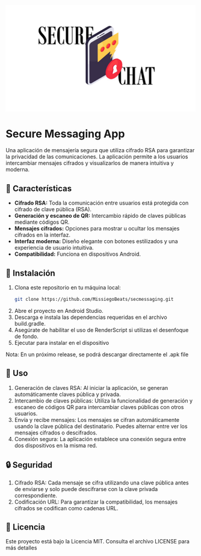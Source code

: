 ![logo](logo.jpg)
# Secure Messaging App

Una aplicación de mensajería segura que utiliza cifrado RSA para garantizar la privacidad de las comunicaciones. La aplicación permite a los usuarios intercambiar mensajes cifrados y visualizarlos de manera intuitiva y moderna.

## 📖 Características

- **Cifrado RSA:** Toda la comunicación entre usuarios está protegida con cifrado de clave pública (RSA).
- **Generación y escaneo de QR:** Intercambio rápido de claves públicas mediante códigos QR.
- **Mensajes cifrados:** Opciones para mostrar u ocultar los mensajes cifrados en la interfaz.
- **Interfaz moderna:** Diseño elegante con botones estilizados y una experiencia de usuario intuitiva.
- **Compatibilidad:** Funciona en dispositivos Android.

## 🚀 Instalación

1. Clona este repositorio en tu máquina local:
   ```bash
   git clone https://github.com/MissiegoBeats/secmessaging.git
   ```
2. Abre el proyecto en Android Studio.
3. Descarga e instala las dependencias requeridas en el archivo build.gradle.
4. Asegúrate de habilitar el uso de RenderScript si utilizas el desenfoque de fondo.
5. Ejecutar para instalar en el dispositivo

Nota: En un próximo release, se podrá descargar directamente el .apk file

## 📝 Uso
1. Generación de claves RSA: Al iniciar la aplicación, se generan automáticamente claves pública y privada.
2. Intercambio de claves públicas: Utiliza la funcionalidad de generación y escaneo de códigos QR para intercambiar claves públicas con otros usuarios.
3. Envía y recibe mensajes: Los mensajes se cifran automáticamente usando la clave pública del destinatario. Puedes alternar entre ver los mensajes cifrados o descifrados.
4. Conexión segura: La aplicación establece una conexión segura entre dos dispositivos en la misma red.

## 🔒 Seguridad
1. Cifrado RSA: Cada mensaje se cifra utilizando una clave pública antes de enviarse y solo puede descifrarse con la clave privada correspondiente.
2. Codificación URL: Para garantizar la compatibilidad, los mensajes cifrados se codifican como cadenas URL.

## 📜 Licencia
Este proyecto está bajo la Licencia MIT. Consulta el archivo LICENSE para más detalles
